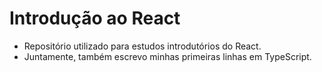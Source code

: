 # Introdução ao React

- Repositório utilizado para estudos introdutórios do React.
- Juntamente, também escrevo minhas primeiras linhas em TypeScript.